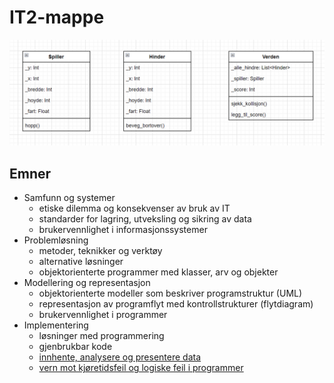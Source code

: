 # IT2-mappe 

![Bilde av UML-diagram](umleksempel1.png)

## Emner

- Samfunn og systemer
    - etiske dilemma og konsekvenser av bruk av IT
    - standarder for lagring, utveksling og sikring av data
    - brukervennlighet i informasjonssystemer
- Problemløsning
    - metoder, teknikker og verktøy
    - alternative løsninger
    - objektorienterte programmer med klasser, arv og objekter
- Modellering og representasjon
    - objektorienterte modeller som beskriver programstruktur (UML)
    - representasjon av programflyt med kontrollstrukturer (flytdiagram)
    - brukervennlighet i programmer
- Implementering
    - løsninger med programmering
    - gjenbrukbar kode
    - [innhente, analysere og presentere data](./implementering/presentere-data.md)
    - [vern mot kjøretidsfeil og logiske feil i programmer](./implementering/feilhaandtering.md)